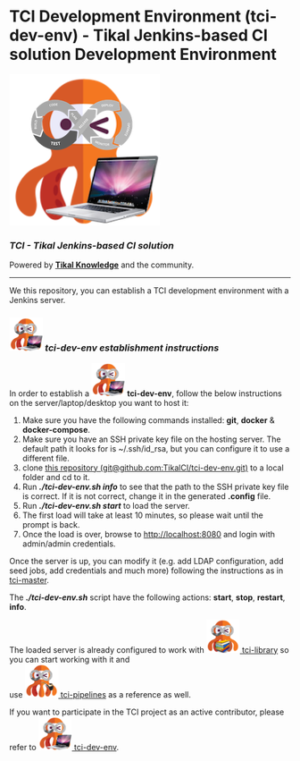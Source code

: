 # TCI Development Environment (tci-dev-env) - Tikal Jenkins-based CI solution Development Environment
![tci-dev](src/resources/images/tci-dev.png)

### ***TCI - Tikal Jenkins-based CI solution***

Powered by **[Tikal Knowledge](http://www.tikalk.com)** and the community.
<hr/>

We this repository, you can establish a TCI development environment with a Jenkins server.

### ***<img src="./src/resources/images/tci-dev.png" width="60" height="60"> tci-dev-env establishment instructions***

In order to establish a <img src="./src/resources/images/tci-dev.png" width="60" height="60"> **tci-dev-env**, follow the below instructions on the server/laptop/desktop you want to host it:

1. Make sure you have the following commands installed: **git**, **docker** & **docker-compose**.
1. Make sure you have an SSH private key file on the hosting server. The default path it looks for is ~/.ssh/id_rsa, but you can configure it to use a different file.
1. clone [this repository (git@github.com:TikalCI/tci-dev-env.git)](git@github.com:TikalCI/tci-dev-env.git) to a local folder and cd to it.
1. Run _**./tci-dev-env.sh info**_ to see that the path to the SSH private key file is correct. If it is not correct, change it in the generated **.config** file.
1. Run _**./tci-dev-env.sh start**_ to load the server. 
1. The first load will take at least 10 minutes, so please wait until the prompt is back.
1. Once the load is over, browse to [http://localhost:8080](http://localhost:8080) and login with admin/admin credentials.

Once the server is up, you can modify it (e.g. add LDAP configuration, add seed jobs, add credentials and much more) following the instructions as in [tci-master](https://github.com/TikalCI/tci-master).

The _**./tci-dev-env.sh**_ script have the following actions: **start**, **stop**, **restart**, **info**.

The loaded server is already configured to work with [<img src="./src/resources/images/tci-library.png" width="60" height="60"> tci-library](https://github.com/TikalCI/tci-library) so you can start working with it and<br/>use [<img src="./src/resources/images/tci-pipelines.png" width="60" height="60"> tci-pipelines](https://github.com/TikalCI/tci-pipelines) as a reference as well.

If you want to participate in the TCI project as an active contributor, please refer to [<img src="./src/resources/images/tci-dev.png" width="60" height="60"> tci-dev-env](https://github.com/TikalCI/tci-dev-env).


